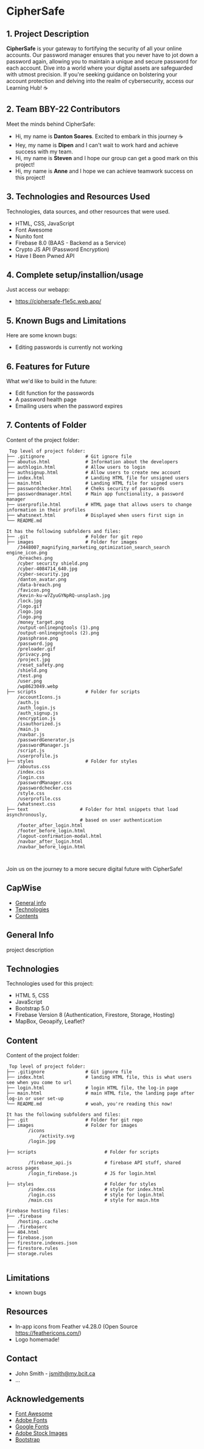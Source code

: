 # CipherSafe

## 1. Project Description
**CipherSafe** is your gateway to fortifying the security of all your online accounts. Our password manager ensures that you never have to jot down a password again, allowing you to maintain a unique and secure password for each account. Dive into a world where your digital assets are safeguarded with utmost precision. If you're seeking guidance on bolstering your account protection and delving into the realm of cybersecurity, access our Learning Hub! ☕

## 2. Team BBY-22 Contributors
Meet the minds behind CipherSafe:
* Hi, my name is **Danton Soares**. Excited to embark in this journey ☕
* Hey, my name is **Dipen** and I can't wait to work hard and achieve success with my team.
* Hi, my name is **Steven** and I hope our group can get a good mark on this project!
* Hi, my name is **Anne** and I hope we can achieve teamwork success on this project!
	
## 3. Technologies and Resources Used
Technologies, data sources, and other resources that were used.
* HTML, CSS, JavaScript
* Font Awesome
* Nunito font
* Firebase 8.0 (BAAS - Backend as a Service)
* Crypto JS API (Password Encryption)
* Have I Been Pwned API

## 4. Complete setup/installion/usage
Just access our webapp:
* https://ciphersafe-f1e5c.web.app/

## 5. Known Bugs and Limitations
Here are some known bugs:
* Editing passwords is currently not working

## 6. Features for Future
What we'd like to build in the future:
* Edit function for the passwords
* A password health page
* Emailing users when the password expires
	
## 7. Contents of Folder
Content of the project folder:

```
 Top level of project folder: 
├── .gitignore               # Git ignore file
├── aboutus.html             # Information about the developers
├── authlogin.html           # Allow users to login
├── authsignup.html          # Allow users to create new account
├── index.html               # Landing HTML file for unsigned users
├── main.html                # Landing HTML file for signed users
├── passwordchecker.html     # Cheks security of passwords
├── passwordmanager.html     # Main app functionality, a password manager
├── userprofile.html         # HTML page that allows users to change information in their profiles
├── whatsnext.html           # Displayed when users first sign in
└── README.md

It has the following subfolders and files:
├── .git                     # Folder for git repo
├── images                   # Folder for images
    /3448007_magnifying_marketing_optimization_search_search engine_icon.png
    /breaches.png
    /cyber security shield.png
    /cyber-4084714_640.jpg  
    /cyber-security.jpg     
    /danton_avatar.png      
    /data-breach.png        
    /favicon.png            
    /kevin-ku-w7ZyuGYNpRQ-unsplash.jpg 
    /lock.jpg            
    /logo.gif
    /logo.jpg
    /logo.png
    /money_target.png               
    /output-onlinepngtools (1).png 
    /output-onlinepngtools (2).png 
    /passphrase.png                 
    /password.jpg      
    /preloader.gif     
    /privacy.png       
    /project.jpg       
    /reset_safety.png  
    /shield.png        
    /test.png          
    /user.png          
    /wp8623049.webp    
├── scripts                  # Folder for scripts
    /accountIcons.js
    /auth.js
    /auth_login.js
    /auth_signup.js
    /encryption.js
    /isauthorized.js
    /main.js
    /navbar.js
    /passwordGenerator.js
    /passwordManager.js
    /script.js
    /userprofile.js
├── styles                   # Folder for styles
    /aboutus.css        
    /index.css          
    /login.css          
    /passwordManager.css
    /passwordchecker.css
    /style.css          
    /userprofile.css    
    /whatsnext.css   
├── text                   # Folder for html snippets that load asynchronously,
                           # based on user authentication
    /footer_after_login.html
    /footer_before_login.html
    /logout-confirmation-modal.html
    /navbar_after_login.html
    /navbar_before_login.html   



```

Join us on the journey to a more secure digital future with CipherSafe!

## CapWise

* [General info](#general-info)
* [Technologies](#technologies)
* [Contents](#content)

## General Info
project description
	
## Technologies
Technologies used for this project:
* HTML 5, CSS
* JavaScript
* Bootstrap 5.0
* Firebase Version 8 (Authentication, Firestore, Storage, Hosting)
* MapBox, Geoapify, Leaflet? 
	
## Content
Content of the project folder:

```
 Top level of project folder: 
├── .gitignore               # Git ignore file
├── index.html               # landing HTML file, this is what users see when you come to url
├── login.html               # login HTML file, the log-in page
├── main.html                # main HTML file, the landing page after log-in or user set-up
└── README.md                # woah, you're reading this now!

It has the following subfolders and files:
├── .git                     # Folder for git repo
├── images                   # Folder for images
        /icons
            /activity.svg
        /login.jpg
        
├── scripts                         # Folder for scripts
  
        /firebase_api.js            # firebase API stuff, shared across pages
        /login_firebase.js          # JS for login.html

├── styles                          # Folder for styles
        /index.css                  # style for index.html
        /login.css                  # style for login.html
        /main.css                   # style for main.htm

Firebase hosting files: 
├── .firebase
	/hosting..cache
├── .firebaserc
├── 404.html
├── firebase.json
├── firestore.indexes.json
├── firestore.rules
├── storage.rules


```

## Limitations
- known bugs

## Resources
- In-app icons from Feather v4.28.0 (Open Source https://feathericons.com/)
- Logo homemade!

## Contact 
* John Smith - jsmith@my.bcit.ca 
* ...

## Acknowledgements 
* <a href="https://fontawesome.com/">Font Awesome</a>
* <a href="https://fonts.adobe.com/">Adobe Fonts</a> 
* <a href="https://fonts.google.com/">Google Fonts</a>
* <a href="https://stock.adobe.com/images">Adobe Stock Images</a>
* <a href="https://getbootstrap.com/">Bootstrap</a>